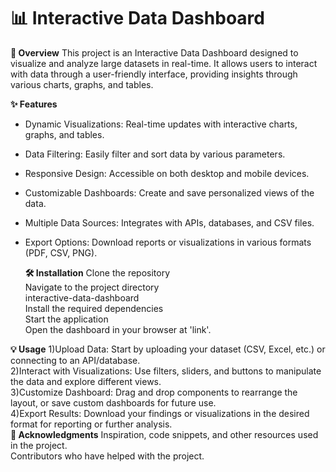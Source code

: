 


# 📊 Interactive Data Dashboard

**🚀 Overview**
This project is an Interactive Data Dashboard designed to visualize and analyze large datasets in real-time. It allows users to interact with data through a user-friendly interface, providing insights through various charts, graphs, and tables.

**✨ Features**
* Dynamic Visualizations: Real-time updates with interactive charts, graphs, and tables.
* Data Filtering: Easily filter and sort data by various parameters.
* Responsive Design: Accessible on both desktop and mobile devices.
* Customizable Dashboards: Create and save personalized views of the data.
* Multiple Data Sources: Integrates with APIs, databases, and CSV files.
* Export Options: Download reports or visualizations in various formats (PDF, CSV, PNG).

  **🛠️ Installation**
Clone the repository<br/>
Navigate to the project directory<br/>
interactive-data-dashboard<br/>
Install the required dependencies<br/>
Start the application<br/>
Open the dashboard in your browser at 'link'.<br/>

**💡 Usage**
1)Upload Data: Start by uploading your dataset (CSV, Excel, etc.) or connecting to an API/database.<br/>
2)Interact with Visualizations: Use filters, sliders, and buttons to manipulate the data and explore different views.<br/>
3)Customize Dashboard: Drag and drop components to rearrange the layout, or save custom dashboards for future use.<br/>
4)Export Results: Download your findings or visualizations in the desired format for reporting or further analysis.<br/>
**🙌 Acknowledgments**
Inspiration, code snippets, and other resources used in the project.<br/>
Contributors who have helped with the project.
